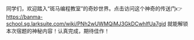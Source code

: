 同学们，欢迎踏入“斑马编程教室”的奇妙世界。点击访问这个神奇的传送门👉 https://banma-school.sg.larksuite.com/wiki/PNh2wUWMQiMJ3GkDCwhlfUa7gid 
就能解锁本次宿题的神秘内容！认真完成，期待佳作！